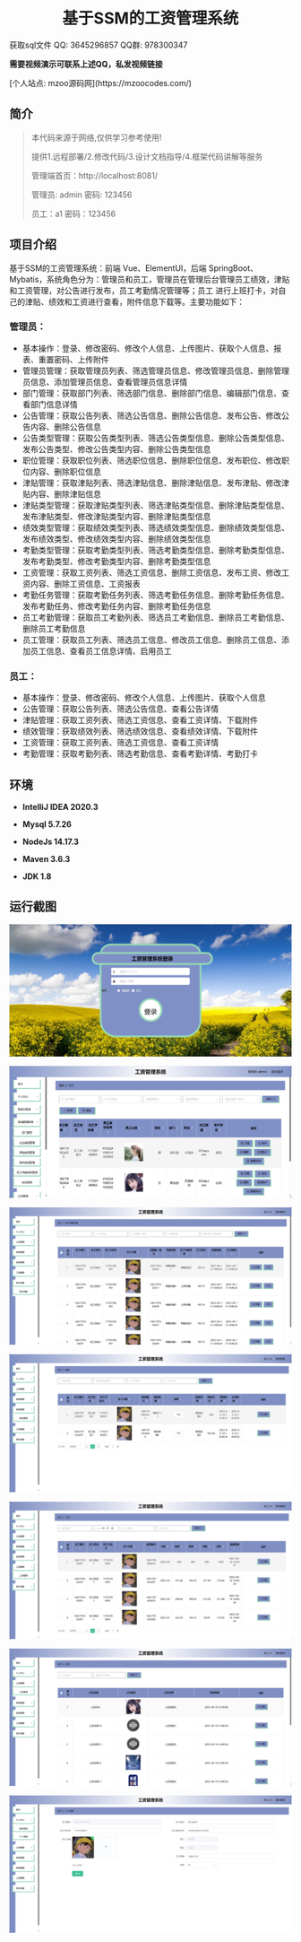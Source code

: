 <p><h1 align="center">基于SSM的工资管理系统</h1></p>

<p> 获取sql文件 QQ: 3645296857 QQ群: 978300347 </p>
<b> 需要视频演示可联系上述QQ，私发视频链接 </b>

<p> [个人站点: mzoo源码网](https://mzoocodes.com/)</p>

## 简介

> 本代码来源于网络,仅供学习参考使用!
>
> 提供1.远程部署/2.修改代码/3.设计文档指导/4.框架代码讲解等服务
>
> 管理端首页：http://localhost:8081/
>
> 管理员: admin 密码: 123456
>
> 员工：a1 密码：123456

## 项目介绍

基于SSM的工资管理系统：前端 Vue、ElementUI，后端 SpringBoot、Mybatis，系统角色分为：管理员和员工，管理员在管理后台管理员工绩效，津贴和工资管理，对公告进行发布，员工考勤情况管理等；员工 进行上班打卡，对自己的津贴、绩效和工资进行查看，附件信息下载等。主要功能如下：

### 管理员：

- 基本操作：登录、修改密码、修改个人信息、上传图片、获取个人信息、报表、重置密码、上传附件
- 管理员管理：获取管理员列表、筛选管理员信息、修改管理员信息、删除管理员信息、添加管理员信息、查看管理员信息详情
- 部门管理：获取部门列表、筛选部门信息、删除部门信息、编辑部门信息、查看部门信息详情
- 公告管理：获取公告列表、筛选公告信息、删除公告信息、发布公告、修改公告内容、删除公告信息
- 公告类型管理：获取公告类型列表、筛选公告类型信息、删除公告类型信息、发布公告类型、修改公告类型内容、删除公告类型信息
- 职位管理：获取职位列表、筛选职位信息、删除职位信息、发布职位、修改职位内容、删除职位信息
- 津贴管理：获取津贴列表、筛选津贴信息、删除津贴信息、发布津贴、修改津贴内容、删除津贴信息
- 津贴类型管理：获取津贴类型列表、筛选津贴类型信息、删除津贴类型信息、发布津贴类型、修改津贴类型内容、删除津贴类型信息
- 绩效类型管理：获取绩效类型列表、筛选绩效类型信息、删除绩效类型信息、发布绩效类型、修改绩效类型内容、删除绩效类型信息
- 考勤类型管理：获取考勤类型列表、筛选考勤类型信息、删除考勤类型信息、发布考勤类型、修改考勤类型内容、删除考勤类型信息
- 工资管理：获取工资列表、筛选工资信息、删除工资信息、发布工资、修改工资内容、删除工资信息、工资报表
- 考勤任务管理：获取考勤任务列表、筛选考勤任务信息、删除考勤任务信息、发布考勤任务、修改考勤任务内容、删除考勤任务信息
- 员工考勤管理：获取员工考勤列表、筛选员工考勤信息、删除员工考勤信息、删除员工考勤信息
- 员工管理：获取员工列表、筛选员工信息、修改员工信息、删除员工信息、添加员工信息、查看员工信息详情、启用员工

### 员工：

- 基本操作：登录、修改密码、修改个人信息、上传图片、获取个人信息
- 公告管理：获取公告列表、筛选公告信息、查看公告详情
- 津贴管理：获取工资列表、筛选工资信息、查看工资详情、下载附件
- 绩效管理：获取绩效列表、筛选绩效信息、查看绩效详情、下载附件
- 工资管理：获取工资列表、筛选工资信息、查看工资详情
- 考勤管理：获取考勤列表、筛选考勤信息、查看考勤详情、考勤打卡

## 环境

- <b>IntelliJ IDEA 2020.3</b>

- <b>Mysql 5.7.26</b>

- <b>NodeJs 14.17.3</b>

- <b>Maven 3.6.3</b>

- <b>JDK 1.8</b>


## 运行截图

![](screenshot/1.png)

![](screenshot/2.png)

![](screenshot/3.png)

![](screenshot/4.png)

![](screenshot/5.png)

![](screenshot/6.png)

![](screenshot/7.png)
